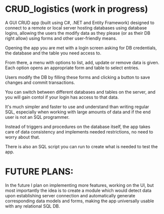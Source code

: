 # CRUD_logistics (work in progress)


A GUI CRUD app (built using C#, .NET and Entity Framework) designed to connect to a remote or local server hosting databases using database logins, allowing the users the modify data as they please (or as their DB right allow) using forms and other user-friendly means.

Opening the app you are met with a login screen asking for DB credentials, the database and the table you need access to.

From there, a menu with options to list, add, update or remove data is given. Each option opens an appropriate form and table to select entries.

Users modify the DB by filling these forms and clicking a button to save changes and commit transactions.

You can switch between different databases and tables on the server, and you will gain contol if your login has access to that data.

It's much simpler and faster to use and understand than writing regular SQL, especially when working with large amounts of data and if the end user is not an SQL programmer.

Instead of triggers and procedures on the database itself, the app takes care of data consistency and implements needed restrictions, no need to worry about that.

There is also an SQL script you can run to create what is needed to test the app.

# FUTURE PLANS:
In the future I plan on implementing more features, working on the UI, but most importantly the idea is to create a module which would detect data upon establishing server connection and automatically generate corresponding data models and forms, making the app universally usable with any relational SQL DB.

